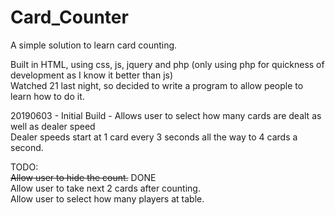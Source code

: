 # Card_Counter
A simple solution to learn card counting.

<p>
Built in HTML, using css, js, jquery and php (only using php for quickness of development as I know it better than js)<br/>
Watched 21 last night, so decided to write a program to allow people to learn how to do it.
</p>
<p>
20190603 - Initial Build - Allows user to select how many cards are dealt as well as dealer speed<br/>
Dealer speeds start at 1 card every 3 seconds all the way to 4 cards a second.
</p>
<p>
TODO:<br/>
<del>Allow user to hide the count.</del> DONE<br/>
Allow user to take next 2 cards after counting.<br/>
Allow user to select how many players at table.
</p>
